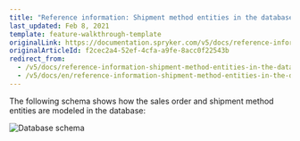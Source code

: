 ```yaml
---
title: "Reference information: Shipment method entities in the database"
last_updated: Feb 8, 2021
template: feature-walkthrough-template
originalLink: https://documentation.spryker.com/v5/docs/reference-information-shipment-method-entities-in-the-database
originalArticleId: f2cec2a4-52ef-4cfa-a9fe-8acc0f22543b
redirect_from:
  - /v5/docs/reference-information-shipment-method-entities-in-the-database
  - /v5/docs/en/reference-information-shipment-method-entities-in-the-database
---
```


The following schema shows how the sales order and shipment method entities are modeled in the database:

![Database schema](https://spryker.s3.eu-central-1.amazonaws.com/docs/Features/Shipment/Shipment+Overview/shipment-database-schema.png) 
